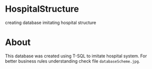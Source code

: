 # HospitalStructure
creating database imitating hospital structure

# About

This database was created using T-SQL to imitate hospital system. For better business rules understanding check file `databaseScheme.jpg`.
